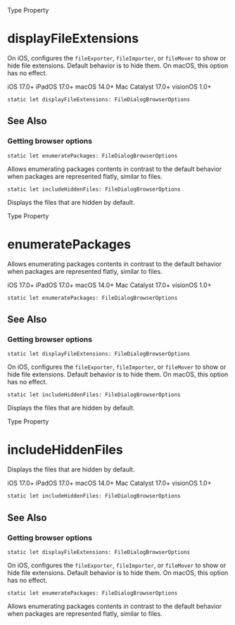 Type Property

# displayFileExtensions

On iOS, configures the `fileExporter`, `fileImporter`, or `fileMover` to show
or hide file extensions. Default behavior is to hide them. On macOS, this
option has no effect.

iOS 17.0+  iPadOS 17.0+  macOS 14.0+  Mac Catalyst 17.0+  visionOS 1.0+

    
    
    static let displayFileExtensions: FileDialogBrowserOptions

## See Also

### Getting browser options

`static let enumeratePackages: FileDialogBrowserOptions`

Allows enumerating packages contents in contrast to the default behavior when
packages are represented flatly, similar to files.

`static let includeHiddenFiles: FileDialogBrowserOptions`

Displays the files that are hidden by default.

Type Property

# enumeratePackages

Allows enumerating packages contents in contrast to the default behavior when
packages are represented flatly, similar to files.

iOS 17.0+  iPadOS 17.0+  macOS 14.0+  Mac Catalyst 17.0+  visionOS 1.0+

    
    
    static let enumeratePackages: FileDialogBrowserOptions

## See Also

### Getting browser options

`static let displayFileExtensions: FileDialogBrowserOptions`

On iOS, configures the `fileExporter`, `fileImporter`, or `fileMover` to show
or hide file extensions. Default behavior is to hide them. On macOS, this
option has no effect.

`static let includeHiddenFiles: FileDialogBrowserOptions`

Displays the files that are hidden by default.

Type Property

# includeHiddenFiles

Displays the files that are hidden by default.

iOS 17.0+  iPadOS 17.0+  macOS 14.0+  Mac Catalyst 17.0+  visionOS 1.0+

    
    
    static let includeHiddenFiles: FileDialogBrowserOptions

## See Also

### Getting browser options

`static let displayFileExtensions: FileDialogBrowserOptions`

On iOS, configures the `fileExporter`, `fileImporter`, or `fileMover` to show
or hide file extensions. Default behavior is to hide them. On macOS, this
option has no effect.

`static let enumeratePackages: FileDialogBrowserOptions`

Allows enumerating packages contents in contrast to the default behavior when
packages are represented flatly, similar to files.


